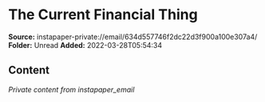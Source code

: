 # The Current Financial Thing

**Source:** instapaper-private://email/634d557746f2dc22d3f900a100e307a4/
**Folder:** Unread
**Added:** 2022-03-28T05:54:34




## Content
*Private content from instapaper_email*
